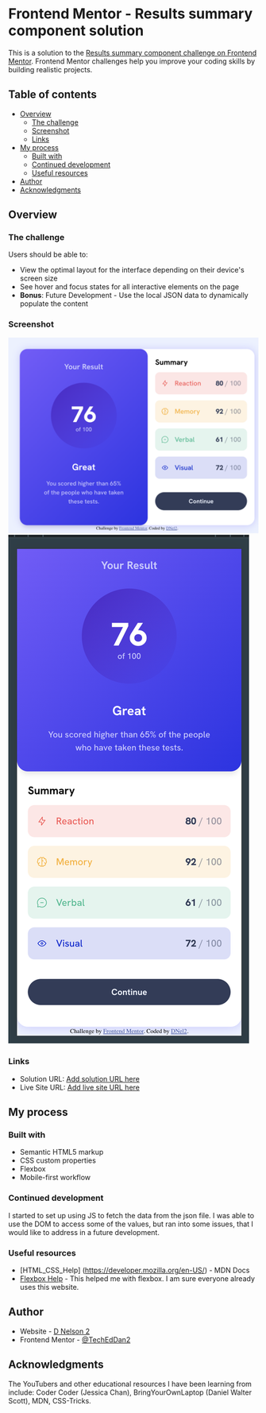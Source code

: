 # Frontend Mentor - Results summary component solution

This is a solution to the [Results summary component challenge on Frontend Mentor](https://www.frontendmentor.io/challenges/results-summary-component-CE_K6s0maV). Frontend Mentor challenges help you improve your coding skills by building realistic projects. 

## Table of contents

- [Overview](#overview)
  - [The challenge](#the-challenge)
  - [Screenshot](#screenshot)
  - [Links](#links)
- [My process](#my-process)
  - [Built with](#built-with)
  - [Continued development](#continued-development)
  - [Useful resources](#useful-resources)
- [Author](#author)
- [Acknowledgments](#acknowledgments)


## Overview

### The challenge

Users should be able to:

- View the optimal layout for the interface depending on their device's screen size
- See hover and focus states for all interactive elements on the page
- **Bonus**: Future Development - Use the local JSON data to dynamically populate the content

### Screenshot

![Final Verson Desktop](./assets/images/ScreenshotDesktop.png)
![Final Verson Mobile](./assets/images/ScreenshotMobile.png)

### Links

- Solution URL: [Add solution URL here](https://github.com/TechEdDan2/Results_Summary)
- Live Site URL: [Add live site URL here](https://your-live-site-url.com)

## My process

### Built with

- Semantic HTML5 markup
- CSS custom properties
- Flexbox
- Mobile-first workflow

### Continued development

I started to set up using JS to fetch the data from the json file. I was able to use the DOM to access some of the values, but ran into some issues, that I would like to address in a future development. 

### Useful resources

- [HTML_CSS_Help] (https://developer.mozilla.org/en-US/) - MDN Docs 
- [Flexbox Help](https://css-tricks.com/snippets/css/a-guide-to-flexbox/) - This helped me with flexbox. I am sure everyone already uses this website. 

## Author

- Website - [D Nelson 2](TBD)
- Frontend Mentor - [@TechEdDan2](https://www.frontendmentor.io/profile/TechEdDan2)

## Acknowledgments
The YouTubers and other educational resources I have been learning from include: Coder Coder (Jessica Chan), BringYourOwnLaptop (Daniel Walter Scott), MDN, CSS-Tricks.  

